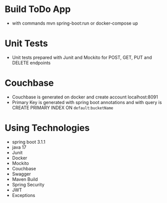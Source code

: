 # Build ToDo App
* with commands mvn spring-boot:run or docker-compose up

# Unit Tests
* Unit tests prepared with Junit and Mockito for POST, GET, PUT and DELETE endpoints

# Couchbase
* Couchbase is generated on docker and create account localhost:8091
* Primary Key is generated with spring boot annotations and with query is CREATE PRIMARY INDEX ON `default`:`bucketName`

# Using Technologies
* spring boot 3.1.1
* java 17
* Junit
* Docker
* Mockito
* Couchbase
* Swagger
* Maven Build
* Spring Security
* JWT
* Exceptions